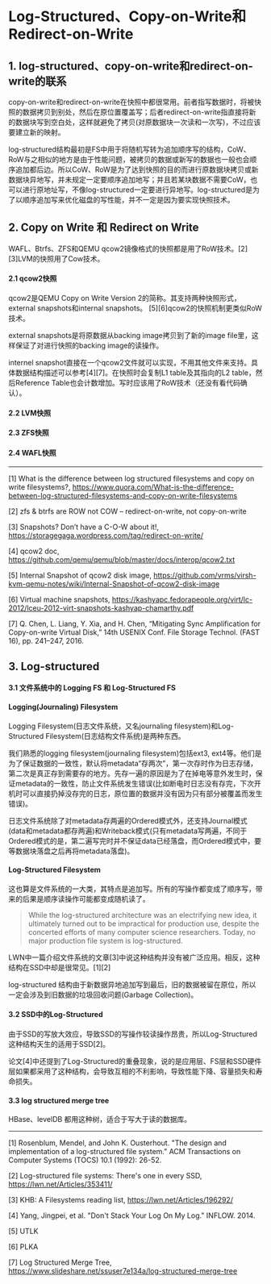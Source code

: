 # Log-Structured、Copy-on-Write和Redirect-on-Write

## 1. log-structured、copy-on-write和redirect-on-write的联系

copy-on-write和redirect-on-write在快照中都很常用。前者指写数据时，将被快照的数据拷贝到别处，然后在原位置覆盖写；后者redirect-on-write指直接将新的数据块写到空白处，这样就避免了拷贝(对原数据块一次读和一次写)，不过应该要建立新的映射。

log-structured结构最初是FS中用于将随机写转为追加顺序写的结构，CoW、RoW与之相似的地方是由于性能问题，被拷贝的数据或新写的数据也一般也会顺序追加都后边。所以CoW、RoW是为了达到快照的目的而进行原数据块拷贝或新数据块异地写，并未规定一定要顺序追加地写；并且若某块数据不需要CoW，也可以进行原地址写，不像log-structured一定要进行异地写。log-structured是为了以顺序追加写来优化磁盘的写性能，并不一定是因为要实现快照技术。


## 2. Copy on Write 和 Redirect on Write

WAFL、Btrfs、ZFS和QEMU qcow2镜像格式的快照都是用了RoW技术。[2][3]LVM的快照用了Cow技术。

#### 2.1 qcow2快照

qcow2是QEMU Copy on Write Version 2的简称。其支持两种快照形式，external snapshots和internal snapshots。 [5][6]qcow2的快照机制更类似RoW技术。

external snapshots是将原数据从backing image拷贝到了新的image file里，这样保证了对进行快照的backing image的读操作。

internel snapshot直接在一个qcow2文件就可以实现，不用其他文件来支持。具体数据结构描述可以参考[4][7]。在快照时会复制L1 table及其指向的L2 table，然后Reference Table也会计数增加。写时应该用了RoW技术（还没有看代码确认）。

#### 2.2 LVM快照

#### 2.3 ZFS快照

#### 2.4 WAFL快照

---

[1] What is the difference between log structured filesystems and copy on write filesystems?, https://www.quora.com/What-is-the-difference-between-log-structured-filesystems-and-copy-on-write-filesystems

[2] zfs & btrfs are ROW not COW – redirect-on-write, not copy-on-write

[3] Snapshots? Don’t have a C-O-W about it!, https://storagegaga.wordpress.com/tag/redirect-on-write/

[4] qcow2 doc, https://github.com/qemu/qemu/blob/master/docs/interop/qcow2.txt

[5] Internal Snapshot of qcow2 disk image, https://github.com/vrms/virsh-kvm-qemu-notes/wiki/Internal-Snapshot-of-qcow2-disk-image

[6] Virtual machine snapshots, https://kashyapc.fedorapeople.org/virt/lc-2012/lceu-2012-virt-snapshots-kashyap-chamarthy.pdf

[7] Q. Chen, L. Liang, Y. Xia, and H. Chen, “Mitigating Sync Amplification for Copy-on-write Virtual Disk,” 14th USENIX Conf. File Storage Technol. (FAST 16), pp. 241–247, 2016.

## 3. Log-structured

#### 3.1 文件系统中的 Logging FS 和 Log-Structured FS

#### Logging(Journaling) Filesystem

Logging Filesystem(日志文件系统，又名journaling filesystem)和Log-Structured Filesystem(日志结构文件系统)是两种东西。

我们熟悉的logging filesystem(journaling filesystem)包括ext3, ext4等。他们是为了保证数据的一致性，默认将metadata“存两次”，第一次存时作为日志存储，第二次是真正存到需要存的地方。先存一遍的原因是为了在掉电等意外发生时，保证metadata的一致性，防止文件系统发生错误(比如断电时日志没有存完，下次开机时可以直接扔掉没存完的日志，原位置的数据并没有因为只有部分被覆盖而发生错误)。

日志文件系统除了对metadata存两遍的Ordered模式外，还支持Journal模式(data和metadata都存两遍)和Writeback模式(只有metadata写两遍，不同于Ordered模式的是，第二遍写完时并不保证data已经落盘，而Ordered模式中，要等数据块落盘之后再将metadata落盘)。

#### Log-Structured Filesystem
这也算是文件系统的一大类，其特点是追加写。所有的写操作都变成了顺序写，带来的后果是顺序读操作可能都变成随机读了。
> While the log-structured architecture was an electrifying new idea, it ultimately turned out to be impractical for production use, despite the concerted efforts of many computer science researchers. Today, no major production file system is log-structured. 

LWN中一篇介绍文件系统的文章[3]中说这种结构并没有被广泛应用。相反，这种结构在SSD中却是很常见。[1][2]

log-structured 结构由于新数据异地追加写到最后，旧的数据被留在原位，所以一定会涉及到旧数据的垃圾回收问题(Garbage Collection)。


#### 3.2 SSD中的Log-Structured

由于SSD的写放大效应，导致SSD的写操作较读操作昂贵，所以Log-Structured这种结构天生的适用于SSD[2]。

论文[4]中还提到了Log-Structured的重叠现象，说的是应用层、FS层和SSD硬件层如果都采用了这种结构，会导致互相的不利影响，导致性能下降、容量损失和寿命损失。


#### 3.3 log structured merge tree

HBase、levelDB 都用这种树，适合于写大于读的数据库。

---

[1] Rosenblum, Mendel, and John K. Ousterhout. "The design and implementation of a log-structured file system." ACM Transactions on Computer Systems (TOCS) 10.1 (1992): 26-52.

[2] Log-structured file systems: There's one in every SSD, https://lwn.net/Articles/353411/

[3] KHB: A Filesystems reading list, https://lwn.net/Articles/196292/

[4] Yang, Jingpei, et al. "Don't Stack Your Log On My Log." INFLOW. 2014.

[5] UTLK

[6] PLKA

[7] Log Structured Merge Tree, https://www.slideshare.net/ssuser7e134a/log-structured-merge-tree
